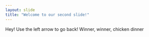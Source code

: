 ```yaml
---
layout: slide
title: "Welcome to our second slide!"
---
```

Hey!
Use the left arrow to go back!
Winner, winner, chicken dinner
